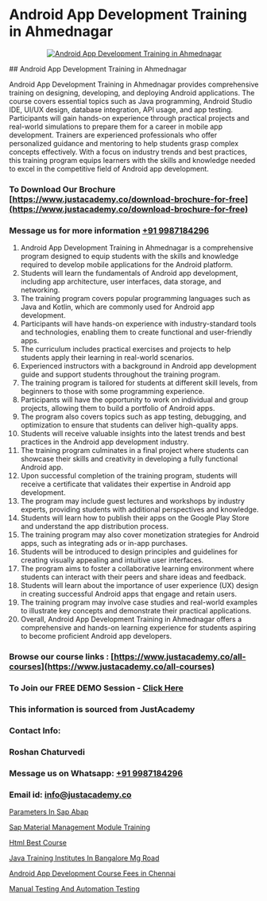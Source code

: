 # Android App Development Training in Ahmednagar

<p align="center">
  <a href="https://justacademy.co/course-detail/android-app-development">
    <img src="https://justacademy.co/storage2/course_image/1676635923_course_image.webp" alt="Android App Development Training in Ahmednagar">
  </a>
</p>
## Android App Development Training in Ahmednagar

Android App Development Training in Ahmednagar provides comprehensive training on designing, developing, and deploying Android applications. The course covers essential topics such as Java programming, Android Studio IDE, UI/UX design, database integration, API usage, and app testing. Participants will gain hands-on experience through practical projects and real-world simulations to prepare them for a career in mobile app development. Trainers are experienced professionals who offer personalized guidance and mentoring to help students grasp complex concepts effectively. With a focus on industry trends and best practices, this training program equips learners with the skills and knowledge needed to excel in the competitive field of Android app development.
### To Download Our Brochure [https://www.justacademy.co/download-brochure-for-free](https://www.justacademy.co/download-brochure-for-free)
### Message us for more information [+91 9987184296](https://api.whatsapp.com/send?phone=919987184296)
1) Android App Development Training in Ahmednagar is a comprehensive program designed to equip students with the skills and knowledge required to develop mobile applications for the Android platform.
2) Students will learn the fundamentals of Android app development, including app architecture, user interfaces, data storage, and networking.
3) The training program covers popular programming languages such as Java and Kotlin, which are commonly used for Android app development.
4) Participants will have hands-on experience with industry-standard tools and technologies, enabling them to create functional and user-friendly apps.
5) The curriculum includes practical exercises and projects to help students apply their learning in real-world scenarios.
6) Experienced instructors with a background in Android app development guide and support students throughout the training program.
7) The training program is tailored for students at different skill levels, from beginners to those with some programming experience.
8) Participants will have the opportunity to work on individual and group projects, allowing them to build a portfolio of Android apps.
9) The program also covers topics such as app testing, debugging, and optimization to ensure that students can deliver high-quality apps.
10) Students will receive valuable insights into the latest trends and best practices in the Android app development industry.
11) The training program culminates in a final project where students can showcase their skills and creativity in developing a fully functional Android app.
12) Upon successful completion of the training program, students will receive a certificate that validates their expertise in Android app development.
13) The program may include guest lectures and workshops by industry experts, providing students with additional perspectives and knowledge.
14) Students will learn how to publish their apps on the Google Play Store and understand the app distribution process.
15) The training program may also cover monetization strategies for Android apps, such as integrating ads or in-app purchases.
16) Students will be introduced to design principles and guidelines for creating visually appealing and intuitive user interfaces.
17) The program aims to foster a collaborative learning environment where students can interact with their peers and share ideas and feedback.
18) Students will learn about the importance of user experience (UX) design in creating successful Android apps that engage and retain users.
19) The training program may involve case studies and real-world examples to illustrate key concepts and demonstrate their practical applications.
20) Overall, Android App Development Training in Ahmednagar offers a comprehensive and hands-on learning experience for students aspiring to become proficient Android app developers.

### Browse our course links : [https://www.justacademy.co/all-courses](https://www.justacademy.co/all-courses) 
### To Join our FREE DEMO Session - [Click Here](https://www.justacademy.co/register-for-course-demo)


### This information is sourced from JustAcademy
### Contact Info:
### Roshan Chaturvedi
### Message us on Whatsapp: [+91 9987184296](https://api.whatsapp.com/send?phone=919987184296)
### Email id: [info@justacademy.co](mailto:info@justacademy.co)
                
[Parameters In Sap Abap](https://www.linkedin.com/pulse/parameters-sap-abap-justacademy-london-6p2gf?trackingId=5pchHgCFGrkv3S4smyBUYg%3D%3D&lipi=urn%3Ali%3Apage%3Ad_flagship3_company_admin%3BptBDr%2FMJTceKgM04UktdDQ%3D%3D)

[Sap Material Management Module Training](https://www.linkedin.com/pulse/sap-material-management-module-training-justacademy-houston-yub3f?trackingId=qdM4kvxLwWCM3CAVX8sFSw%3D%3D&lipi=urn%3Ali%3Apage%3Ad_flagship3_company_admin%3B5RzDF0CIQxuDMHcL3MgYhA%3D%3D)

[Html Best Course](https://medium.com/@negishivu99/html-best-course-5abd822272c6)

[Java Training Institutes In Bangalore Mg Road](https://medium.com/@ranemanish460/java-training-institutes-in-bangalore-mg-road-a1a41a6f7d47)

[Android App Development Course Fees in Chennai](https://justacademyin.github.io/justacademy/android-app-development-course-fees-in-chennai)

[Manual Testing And Automation Testing](https://justacademyin.github.io/justacademy/manual-testing-and-automation-testing)

